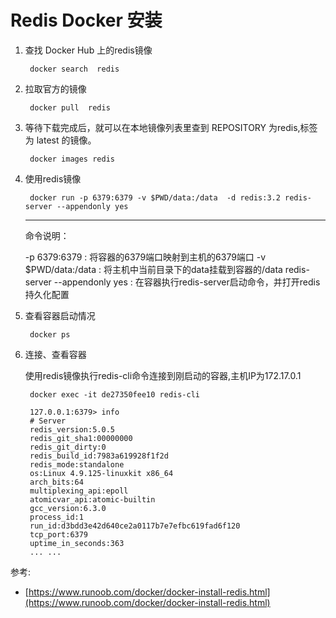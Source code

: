 # Redis Docker 安装

1) 查找 Docker Hub 上的redis镜像
    
        docker search  redis

2) 拉取官方的镜像

        docker pull  redis

3) 等待下载完成后，就可以在本地镜像列表里查到 REPOSITORY 为redis,标签为 latest 的镜像。

        docker images redis

4) 使用redis镜像

        docker run -p 6379:6379 -v $PWD/data:/data  -d redis:3.2 redis-server --appendonly yes

    ---
    命令说明：

    -p 6379:6379 : 将容器的6379端口映射到主机的6379端口
    -v $PWD/data:/data : 将主机中当前目录下的data挂载到容器的/data
    redis-server --appendonly yes : 在容器执行redis-server启动命令，并打开redis持久化配置

5) 查看容器启动情况

        docker ps

6) 连接、查看容器

    使用redis镜像执行redis-cli命令连接到刚启动的容器,主机IP为172.17.0.1

        docker exec -it de27350fee10 redis-cli
        
        127.0.0.1:6379> info
        # Server
        redis_version:5.0.5
        redis_git_sha1:00000000
        redis_git_dirty:0
        redis_build_id:7983a619928f1f2d
        redis_mode:standalone
        os:Linux 4.9.125-linuxkit x86_64
        arch_bits:64
        multiplexing_api:epoll
        atomicvar_api:atomic-builtin
        gcc_version:6.3.0
        process_id:1
        run_id:d3bdd3e42d640ce2a0117b7e7efbc619fad6f120
        tcp_port:6379
        uptime_in_seconds:363
        ... ...


参考:
* [https://www.runoob.com/docker/docker-install-redis.html](https://www.runoob.com/docker/docker-install-redis.html)
